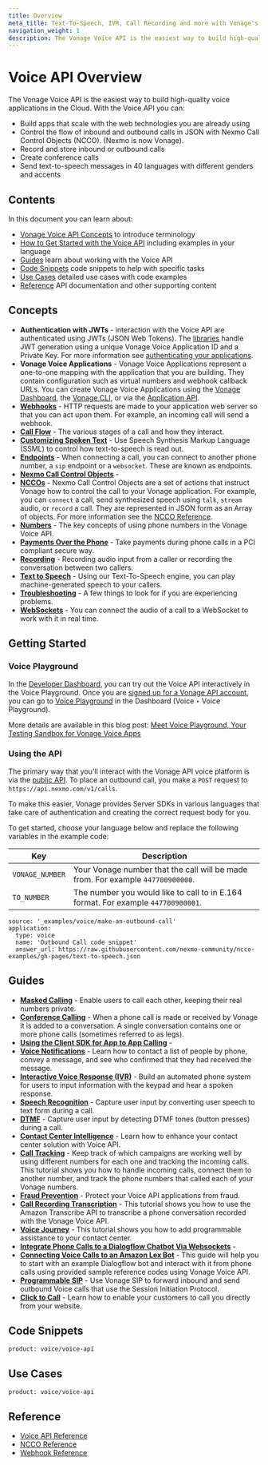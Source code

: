 ```yaml
---
title: Overview
meta_title: Text-To-Speech, IVR, Call Recording and more with Vonage's Voice API
navigation_weight: 1
description: The Vonage Voice API is the easiest way to build high-quality voice applications in the Cloud.
---
```


# Voice API Overview

The Vonage Voice API is the easiest way to build high-quality voice applications in the Cloud. With the Voice API you can:

* Build apps that scale with the web technologies you are already using
* Control the flow of inbound and outbound calls in JSON with Nexmo Call Control Objects (NCCO). (Nexmo is now Vonage).
* Record and store inbound or outbound calls
* Create conference calls
* Send text-to-speech messages in 40 languages with different genders and accents

## Contents

In this document you can learn about:

* [Vonage Voice API Concepts](#concepts) to introduce terminology
* [How to Get Started with the Voice API](#getting-started) including examples in your language
* [Guides](#guides) learn about working with the Voice API
* [Code Snippets](#code-snippets) code snippets to help with specific tasks
* [Use Cases](#use-cases) detailed use cases with code examples
* [Reference](#reference) API documentation and other supporting content

## Concepts

* **Authentication with JWTs** - interaction with the Voice API are authenticated using JWTs (JSON Web Tokens). The [libraries](/tools) handle JWT generation using a unique Vonage Voice Application ID and a Private Key. For more information see [authenticating your applications](/concepts/guides/authentication).
* **Vonage Voice Applications** - Vonage Voice Applications represent a one-to-one mapping with the application that you are building. They contain configuration such as virtual numbers and webhook callback URLs. You can create Vonage Voice Applications using the [Vonage Dashboard](https://dashboard.nexmo.com/sign-in), the [Vonage CLI](/tools), or via the [Application API](/concepts/guides/applications).
* **[Webhooks](/concepts/guides/webhooks)** - HTTP requests are made to your application web server so that you can act upon them. For example, an incoming call will send a webhook.
* **[Call Flow](/voice/voice-api/concepts)** - The various stages of a call and how they interact.
* **[Customizing Spoken Text](/voice/voice-api/concepts/customizing-tts)** - Use Speech Synthesis Markup Language (SSML) to control how text-to-speech is read out.
* **[Endpoints](/voice/voice-api/concepts/endpoints)** - When connecting a call, you can connect to another phone number, a `sip` endpoint or a `websocket`. These are known as endpoints.
* **[Nexmo Call Control Objects](/voice/voice-api/concepts/ncco)** - 
* **[NCCOs](/voice/voice-api/concepts/ncco)** - Nexmo Call Control Objects are a set of actions that instruct Vonage how to control the call to your Vonage application. For example, you can `connect` a call, send synthesized speech using `talk`, `stream` audio, or `record` a call. They are represented in JSON form as an Array of objects. For more information see the [NCCO Reference](/voice/voice-api/ncco-reference).
* **[Numbers](/voice/voice-api/concepts/numbers)** - The key concepts of using phone numbers in the Vonage Voice API.
* **[Payments Over the Phone](/voice/voice-api/concepts/payments)** - Take payments during phone calls in a PCI compliant secure way.
* **[Recording](/voice/voice-api/concepts/recording)** - Recording audio input from a caller or recording the conversation between two callers.
* **[Text to Speech](/voice/voice-api/concepts/text-to-speech)** - Using our Text-To-Speech engine, you can play machine-generated speech to your callers.
* **[Troubleshooting](/voice/voice-api/concepts/troubleshooting)** - A few things to look for if you are experiencing problems.
* **[WebSockets](/voice/voice-api/concepts/websockets)** - You can connect the audio of a call to a WebSocket to work with it in real time.

## Getting Started

### Voice Playground

In the [Developer Dashboard](https://dashboard.nexmo.com), you can try out the Voice API interactively in the Voice Playground. Once you are [signed up for a Vonage API account](https://dashboard.nexmo.com/signup), you can go to [Voice Playground](https://dashboard.nexmo.com/voice/playground) in the Dashboard (Voice ‣ Voice Playground).

More details are available in this blog post: [Meet Voice Playground, Your Testing Sandbox for Vonage Voice Apps](https://www.nexmo.com/legacy-blog/2017/12/12/voice-playground-testing-sandbox-nexmo-voice-apps/)

### Using the API

The primary way that you'll interact with the Vonage API voice platform is via the [public API](/voice/voice-api/api-reference). To place an outbound call, you make a `POST` request to `https://api.nexmo.com/v1/calls`.

To make this easier, Vonage provides Server SDKs in various languages that take care of authentication and creating the correct request body for you.

To get started, choose your language below and replace the following variables in the example code:

Key | Description
-- | --
`VONAGE_NUMBER` | Your Vonage number that the call will be made from. For example `447700900000`.
`TO_NUMBER` | The number you would like to call to in E.164 format. For example `447700900001`.

```code_snippets
source: '_examples/voice/make-an-outbound-call'
application:
  type: voice
  name: 'Outbound Call code snippet'
  answer_url: https://raw.githubusercontent.com/nexmo-community/ncco-examples/gh-pages/text-to-speech.json
```

## Guides

* **[Masked Calling](/voice/voice-api/guides/masked-calling)** - Enable users to call each other, keeping their real numbers private.
* **[Conference Calling](/voice/voice-api/guides/conference-calling)** - When a phone call is made or received by Vonage it is added to a conversation. A single conversation contains one or more phone calls (sometimes referred to as legs).
* **[Using the Client SDK for App to App Calling](/voice/voice-api/guides/app-to-app-calling)** - 
* **[Voice Notifications](/voice/voice-api/guides/voice-notifications)** - Learn how to contact a list of people by phone, convey a message, and see who confirmed that they had received the message.
* **[Interactive Voice Response (IVR)](/voice/voice-api/guides/interactive-voice-response)** - Build an automated phone system for users to input information with the keypad and hear a spoken response.
* **[Speech Recognition](/voice/voice-api/guides/asr)** - Capture user input by converting user speech to text form during a call.
* **[DTMF](/voice/voice-api/guides/dtmf)** - Capture user input by detecting DTMF tones (button presses) during a call.
* **[Contact Center Intelligence](/voice/voice-api/guides/cci)** - Learn how to enhance your contact center solution with Voice API.
* **[Call Tracking](/voice/voice-api/guides/call-tracking)** - Keep track of which campaigns are working well by using different numbers for each one and tracking the incoming calls. This tutorial shows you how to handle incoming calls, connect them to another number, and track the phone numbers that called each of your Vonage numbers.
* **[Fraud Prevention](/voice/voice-api/guides/fraud-prevention)** - Protect your Voice API applications from fraud.
* **[Call Recording Transcription](/voice/voice-api/guides/transcribe-amazon-api)** - This tutorial shows you how to use the Amazon Transcribe API to transcribe a phone conversation recorded with the Vonage Voice API.
* **[Voice Journey](/voice/voice-api/guides/voice-journey)** - This tutorial shows you how to add programmable assistance to your contact center.
* **[Integrate Phone Calls to a Dialogflow Chatbot Via Websockets](/voice/voice-api/guides/voice-bot)** - 
* **[Connecting Voice Calls to an Amazon Lex Bot](/voice/voice-api/guides/connecting-voice-calls-to-an-amazon-lex-bot)** - This guide will help you to start with an example Dialogflow bot and interact with it from phone calls using provided sample reference codes using Vonage Voice API.
* **[Programmable SIP](/voice/voice-api/guides/programmable-sip)** - Use Vonage SIP to forward inbound and send outbound Voice calls that use the Session Initiation Protocol.
* **[Click to Call](/voice/voice-api/guides/click-to-call)** - Learn how to enable your customers to call you directly from your website.


## Code Snippets

```code_snippet_list
product: voice/voice-api
```

## Use Cases

```use_cases
product: voice/voice-api
```

## Reference

* [Voice API Reference](/api/voice)
* [NCCO Reference](/voice/voice-api/ncco-reference)
* [Webhook Reference](/voice/voice-api/webhook-reference)
